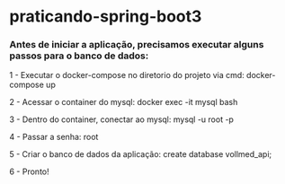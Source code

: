 # praticando-spring-boot3

  <h3> Antes de iniciar a aplicação, precisamos executar alguns passos para o banco de dados:</h3>
  <p> 1 - Executar o docker-compose no diretorio do projeto via cmd: docker-compose up</p>
  <p> 2 - Acessar o container do mysql: docker exec -it mysql bash</p>
  <p> 3 - Dentro do container, conectar ao mysql: mysql -u root -p</p>
  <p> 4 - Passar a senha: root</p>
  <p> 5 - Criar o banco de dados da aplicação: create database vollmed_api;</p>
  <p> 6 - Pronto!</p>
